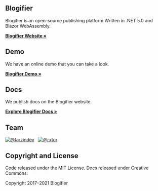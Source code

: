 
## Blogifier
Blogifier is an open-source publishing platform Written in .NET 5.0 and Blazor WebAssembly.

[**Blogifier Website »**](https://blogifier.net/)

## Demo
We have an online demo that you can take a look.

[**Blogifier Demo »**](https://demo.blogifier.net/)


## Docs
We publish docs on the Blogifier website.

[**Explore Blogifier Docs »**](https://blogifier.net/docs/)

## Team

[![@farzindev](https://avatars.githubusercontent.com/u/6384978?s=60&v=4)](https://github.com/farzindev) &nbsp;
[![@rxtur](https://avatars.githubusercontent.com/u/1932785?s=60&v=4)](https://github.com/rxtur)


## Copyright and License
Code released under the MIT License. Docs released under Creative Commons.

Copyright 2017–2021 Blogifier